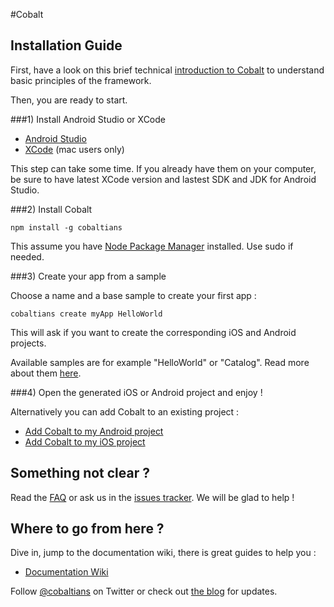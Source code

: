 #Cobalt 

## Installation Guide

First, have a look on this brief technical [introduction to Cobalt](https://github.com/cobaltians/cobalt/wiki/cobalt-intro) to understand basic principles of the framework.

Then, you are ready to start.

###1) Install Android Studio or XCode

* [Android Studio](https://developer.android.com/sdk/index.html)
* [XCode](https://itunes.apple.com/fr/app/xcode/id497799835?mt=12) (mac users only)

This step can take some time. If you already have them on your computer, be sure to have latest XCode version and lastest SDK and JDK for Android Studio.

###2) Install Cobalt

    npm install -g cobaltians
       
This assume you have [Node Package Manager](https://nodejs.org/) installed. Use sudo if needed.

###3) Create your app from a sample

Choose a name and a base sample to create your first app :

    cobaltians create myApp HelloWorld
    
This will ask if you want to create the corresponding iOS and Android projects.

Available samples are for example "HelloWorld" or "Catalog". Read more about them [here](https://github.com/cobaltians/cobalt/wiki/Samples-list).

###4) Open the generated iOS or Android project and enjoy !

Alternatively you can add Cobalt to an existing project :

* [Add Cobalt to my Android project](https://github.com/cobaltians/cobalt/wiki/Android-Setup)
* [Add Cobalt to my iOS project](https://github.com/cobaltians/cobalt/wiki/iOS-Setup)

## Something not clear ? 

Read the [FAQ](https://github.com/cobaltians/cobalt/wiki/FAQ) or ask us in the [issues tracker](https://github.com/cobaltians/cobalt/issues). We will be glad to help !

## Where to go from here ?

Dive in, jump to the documentation wiki, there is great guides to help you :

* [Documentation Wiki](https://github.com/cobaltians/cobalt/wiki)

Follow [@cobaltians](https://twitter.com/cobaltians) on Twitter or check out [the blog](http://cobaltians.org/blog) for updates.

